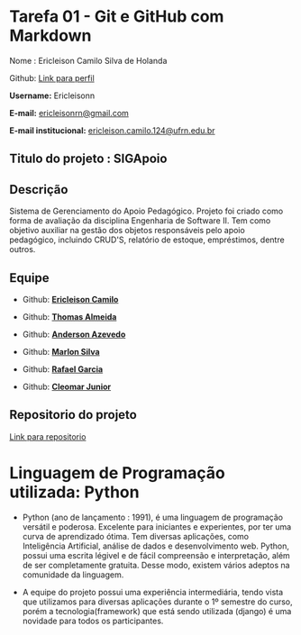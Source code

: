 # Tarefa 01 - Git e GitHub com Markdown
Nome : Ericleison Camilo Silva de Holanda

Github: [Link para perfil](https://github.com/ericleisonn) <p>
**Username:** Ericleisonn <p>
**E-mail:** ericleisonrn@gmail.com <p>
**E-mail institucional:** ericleison.camilo.124@ufrn.edu.br <p>


## Titulo do projeto : SIGApoio

## **Descrição**
Sistema de Gerenciamento do Apoio Pedagógico. Projeto foi criado como forma de avaliação da disciplina Engenharia de Software II. Tem como objetivo auxiliar na gestão dos objetos responsáveis pelo apoio pedagógico, incluindo CRUD'S, relatório de estoque, empréstimos, dentre outros. <p>
## **Equipe**

* Github: [**Ericleison Camilo**](https://github.com/ericleisonn)<p>
* Github: [**Thomas Almeida**](https://github.com/tgo-mas) <p>
* Github: [**Anderson Azevedo**](https://github.com/andersonazeved) <p>
* Github: [**Marlon Silva**](https://github.com/MarlonHD)<p>
* Github: [**Rafael Garcia**](https://github.com/garciaRafa)<p>
* Github: [**Cleomar Junior**](https://github.com/Cleomar-Junior)<p>

## Repositorio do projeto
[Link para repositorio](https://github.com/tgo-mas/SIGApoio)

# Linguagem de Programação utilizada: Python

* Python (ano de lançamento : 1991), é uma linguagem de programação versátil e poderosa. Excelente para iniciantes e experientes, por ter uma curva de aprendizado ótima. Tem diversas aplicações, como Inteligência Artificial, análise de dados e desenvolvimento web. Python, possui uma escrita légivel e de fácil compreensão e interpretação, além de ser completamente gratuita. Desse modo, existem vários adeptos na comunidade da linguagem. <p>

* A equipe do projeto possui uma experiência intermediária, tendo vista que utilizamos para diversas aplicações durante o 1º semestre do curso, porém a tecnologia(framework) que está sendo utilizada (django) é uma novidade para todos os participantes.
